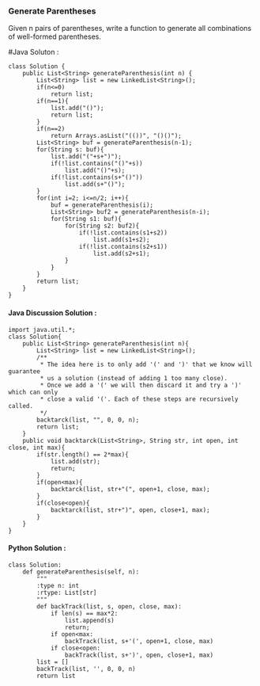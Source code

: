 ### Generate Parentheses

Given n pairs of parentheses, write a function to generate all combinations of well-formed parentheses.

#Java Soluton :

	class Solution {
	    public List<String> generateParenthesis(int n) {
	        List<String> list = new LinkedList<String>();
	        if(n<=0)
	            return list;
	        if(n==1){
	            list.add("()");
	            return list;
	        }
	        if(n==2)
	            return Arrays.asList("(())", "()()");
	        List<String> buf = generateParenthesis(n-1);
	        for(String s: buf){
	            list.add("("+s+")");
	            if(!list.contains("()"+s))
	                list.add("()"+s);
	            if(!list.contains(s+"()"))
	                list.add(s+"()");
	        }
	        for(int i=2; i<=n/2; i++){
	            buf = generateParenthesis(i);
	            List<String> buf2 = generateParenthesis(n-i);
	            for(String s1: buf){
	                for(String s2: buf2){
	                    if(!list.contains(s1+s2))
	                        list.add(s1+s2);
	                    if(!list.contains(s2+s1))
	                        list.add(s2+s1);
	                }
	            }
	        }
	        return list;
	    }
	}

#### Java Discussion Solution :

	import java.util.*;
	class Solution{
	    public List<String> generateParenthesis(int n){
	        List<String> list = new LinkedList<String>();
	        /**
	         * The idea here is to only add '(' and ')' that we know will guarantee
	         * us a solution (instead of adding 1 too many close).
	         * Once we add a '(' we will then discard it and try a ')' which can only 
	         * close a valid '('. Each of these steps are recursively called.
	         */
	        backtarck(list, "", 0, 0, n);
	        return list;
	    }
	    public void backtarck(List<String>, String str, int open, int close, int max){
	        if(str.length() == 2*max){
	            list.add(str);
	            return;
	        }
	        if(open<max){
	            backtarck(list, str+"(", open+1, close, max);
	        }
	        if(close<open){
	            backtarck(list, str+")", open, close+1, max);   
	        }
	    }
	}

#### Python Solution :

	class Solution:
	    def generateParenthesis(self, n):
	        """
	        :type n: int
	        :rtype: List[str]
	        """
	        def backTrack(list, s, open, close, max):
	            if len(s) == max*2:
	                list.append(s)
	                return;
	            if open<max:
	                backTrack(list, s+'(', open+1, close, max)
	            if close<open:
	                backTrack(list, s+')', open, close+1, max)
	        list = []
	        backTrack(list, '', 0, 0, n)
	        return list
